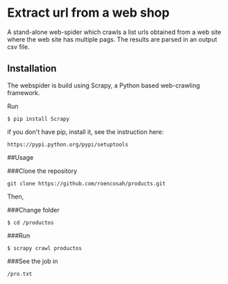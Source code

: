 # Extract url from a web shop

A stand-alone web-spider which crawls a list urls obtained from a web site where the web site has multiple pags.
The results are parsed in an output csv file.

## Installation

The webspider is build using Scrapy, a Python based web-crawling framework. 

Run
```
$ pip install Scrapy
```

if you don't have pip, install it, see the instruction here:

```
https://pypi.python.org/pypi/setuptools
```


##Usage

###Clone the repository

```
git clone https://github.com/roencosah/products.git

```

Then,

###Change folder

```
$ cd /productos
```

###Run
```
$ scrapy crawl productos

```

###See the job in
```
/pro.txt
```
